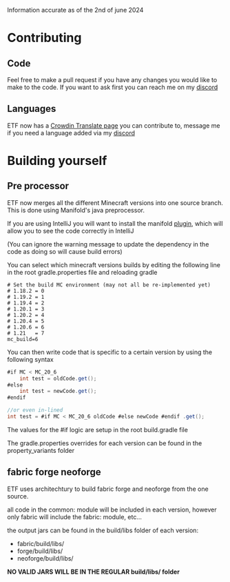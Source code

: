 Information accurate as of the 2nd of june 2024

# Contributing
## Code
Feel free to make a pull request if you have any changes you would like to make to the code. If you want to ask first you can reach me on my [discord](https://discord.com/invite/rURmwrzUcz)
## Languages
ETF now has a [Crowdin Translate page](https://crowdin.com/project/entity-texture-features) you can contribute to, message me if you need a language added via my [discord](https://discord.com/invite/rURmwrzUcz)

# Building yourself
## Pre processor
ETF now merges all the different Minecraft versions into one source branch.
This is done using Manifold's java preprocessor.

If you are using IntelliJ you will want to install the manifold [plugin](https://plugins.jetbrains.com/plugin/10057-manifold), which will allow you to see the code correctly in IntelliJ

(You can ignore the warning message to update the dependency in the code as doing so will cause build errors)

You can select which minecraft versions builds by editing the following line in the root gradle.properties file and reloading gradle
```properties
# Set the build MC environment (may not all be re-implemented yet)
# 1.18.2 = 0
# 1.19.2 = 1
# 1.19.4 = 2
# 1.20.1 = 3
# 1.20.2 = 4
# 1.20.4 = 5
# 1.20.6 = 6
# 1.21   = 7
mc_build=6
```

You can then write code that is specific to a certain version by using the following syntax
```java
#if MC < MC_20_6
    int test = oldCode.get();
#else
    int test = newCode.get();
#endif

//or even in-lined
int test = #if MC < MC_20_6 oldCode #else newCode #endif .get();
```

The values for the #if logic are setup in the root build.gradle file

The gradle.properties overrides for each version can be found in the property_variants folder

## fabric forge neoforge

ETF uses architechtury to build fabric forge and neoforge from the one source.

all code in the common: module will be included in each version, however only fabric will include the fabric: module, etc...

the output jars can be found in the build/libs folder of each version:
- fabric/build/libs/
- forge/build/libs/
- neoforge/build/libs/

**NO VALID JARS WILL BE IN THE REGULAR build/libs/ folder**

